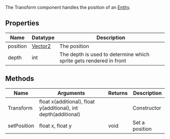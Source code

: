The Transform component handles the position of an [Entity](Entity).

## Properties
| Name | Datatype | Description |
|-------|---|---|
| position | [Vector2](Vector2) | The position |
| depth | int | The depth is used to determine which sprite gets rendered in front |

## Methods
| Name | Arguments | Returns | Description |
|-------|---|---|---|
| Transform | float x(additional), float y(additional), int depth(additional)  |  | Constructor |
| setPosition | float x, float y | void | Set a position |